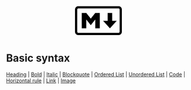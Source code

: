 <h1 align="center">
	<img src=".pictures/markdown-logo.png" alt="markdown logo" width="128" />
</h1>

# Basic syntax

[Heading]() |
[Bold]() |
[Italic]() |
[Blockquote]() |
[Ordered List]() |
[Unordered List]() |
[Code]() |
[Horizontal rule]() |
[Link]() |
[Image]()
 
